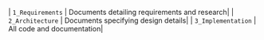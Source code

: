 | `1_Requirements`   | Documents detailing requirements and research|
| `2_Architecture`         | Documents specifying design details|
| `3_Implementation` | All code and documentation|
